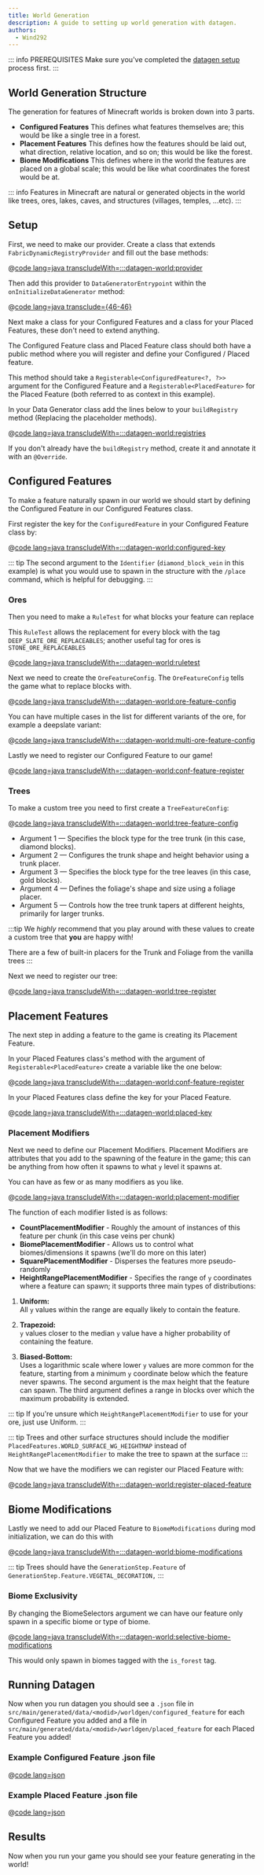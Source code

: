 ```yaml
---
title: World Generation
description: A guide to setting up world generation with datagen.
authors:
  - Wind292
---
```

::: info PREREQUISITES
Make sure you've completed the [datagen setup](./setup) process first.
:::

## World Generation Structure
The generation for features of Minecraft worlds is broken down into 3 parts.
* **Configured Features** This defines what features themselves are; this would be like a single tree in a forest.
* **Placement Features** This defines how the features should be laid out, what direction, relative location, and so on; this would be like the forest.
* **Biome Modifications** This defines where in the world the features are placed on a global scale; this would be like what coordinates the forest would be at.

::: info 
Features in Minecraft are natural or generated objects in the world like trees, ores, lakes, caves, and structures (villages, temples, ...etc).
:::

## Setup
First, we need to make our provider. Create a class that extends `FabricDynamicRegistryProvider` and fill out the base methods: 

@[code lang=java transcludeWith=:::datagen-world:provider](@/reference/latest/src/main/java/com/example/docs/worldgen/FabricDocsReferenceWorldgenProvider.java)

Then add this provider to `DataGeneratorEntrypoint` within the `onInitializeDataGenerator` method:

@[code lang=java transclude={46-46}](@/reference/latest/src/client/java/com/example/docs/datagen/FabricDocsReferenceDataGenerator.java)


Next make a class for your Configured Features and a class for your Placed Features, these don't need to extend anything.

The Configured Feature class and Placed Feature class should both have a public method where you will register and define your Configured / Placed feature.

This method should take a `Registerable<ConfiguredFeature<?, ?>>` argument for the Configured Feature and a `Registerable<PlacedFeature>` for the Placed Feature (both referred to as context in this example).

In your Data Generator class add the lines below to your `buildRegistry` method (Replacing the placeholder methods).

@[code lang=java transcludeWith=:::datagen-world:registries](@/reference/latest/src/client/java/com/example/docs/datagen/FabricDocsReferenceDataGenerator.java)


If you don't already have the `buildRegistry` method, create it and annotate it with an `@Override`.

## Configured Features

To make a feature naturally spawn in our world we should start by defining the Configured Feature in our Configured Features class.

First register the key for the `ConfiguredFeature` in your Configured Feature class by:

@[code lang=java transcludeWith=:::datagen-world:configured-key](@/reference/latest/src/main/java/com/example/docs/worldgen/FabricDocsReferenceWorldConfiguredFeatures.java)

::: tip
The second argument to the `Identifier` (`diamond_block_vein` in this example) is what you would use to spawn in the structure with the `/place` command, which is helpful for debugging.
:::

### Ores
Then you need to make a `RuleTest` for what blocks your feature can replace

This `RuleTest` allows the replacement for every block with the tag `DEEP_SLATE_ORE_REPLACEABLES`; another useful tag for ores is `STONE_ORE_REPLACEABLES`

@[code lang=java transcludeWith=:::datagen-world:ruletest](@/reference/latest/src/main/java/com/example/docs/worldgen/FabricDocsReferenceWorldConfiguredFeatures.java)

Next we need to create the `OreFeatureConfig`. The `OreFeatureConfig` tells the game what to replace blocks with.

@[code lang=java transcludeWith=:::datagen-world:ore-feature-config](@/reference/latest/src/main/java/com/example/docs/worldgen/FabricDocsReferenceWorldConfiguredFeatures.java)

You can have multiple cases in the list for different variants of the ore, for example a deepslate variant:

@[code lang=java transcludeWith=:::datagen-world:multi-ore-feature-config](@/reference/latest/src/main/java/com/example/docs/worldgen/FabricDocsReferenceWorldConfiguredFeatures.java)

Lastly we need to register our Configured Feature to our game!

@[code lang=java transcludeWith=:::datagen-world:conf-feature-register](@/reference/latest/src/main/java/com/example/docs/worldgen/FabricDocsReferenceWorldConfiguredFeatures.java)


### Trees

To make a custom tree you need to first create a `TreeFeatureConfig`:

@[code lang=java transcludeWith=:::datagen-world:tree-feature-config](@/reference/latest/src/main/java/com/example/docs/worldgen/FabricDocsReferenceWorldConfiguredFeatures.java)

- Argument 1 — Specifies the block type for the tree trunk (in this case, diamond blocks).
- Argument 2 — Configures the trunk shape and height behavior using a trunk placer.
- Argument 3 — Specifies the block type for the tree leaves (in this case, gold blocks).
- Argument 4 — Defines the foliage's shape and size using a foliage placer.
- Argument 5 — Controls how the tree trunk tapers at different heights, primarily for larger trunks.

:::tip
We *highly* recommend that you play around with these values to create a custom tree that **you** are happy with! 

There are a few of built-in placers for the Trunk and Foliage from the vanilla trees
:::

Next we need to register our tree:

@[code lang=java transcludeWith=:::datagen-world:tree-register](@/reference/latest/src/main/java/com/example/docs/worldgen/FabricDocsReferenceWorldConfiguredFeatures.java)

## Placement Features
The next step in adding a feature to the game is creating its Placement Feature.

In your Placed Features class's method with the argument of `Registerable<PlacedFeature>` create a variable like the one below:

@[code lang=java transcludeWith=:::datagen-world:conf-feature-register](@/reference/latest/src/main/java/com/example/docs/worldgen/FabricDocsReferenceWorldPlacedFeatures.java)

In your Placed Features class define the key for your Placed Feature.

@[code lang=java transcludeWith=:::datagen-world:placed-key](@/reference/latest/src/main/java/com/example/docs/worldgen/FabricDocsReferenceWorldPlacedFeatures.java)

### Placement Modifiers

Next we need to define our Placement Modifiers. Placement Modifiers are attributes that you add to the spawning of the feature in the game; this can be anything from how often it spawns to what `y` level it spawns at.

You can have as few or as many modifiers as you like.

@[code lang=java transcludeWith=:::datagen-world:placement-modifier](@/reference/latest/src/main/java/com/example/docs/worldgen/FabricDocsReferenceWorldPlacedFeatures.java)

The function of each modifier listed is as follows:
* **CountPlacementModifier** - Roughly the amount of instances of this feature per chunk (in this case veins per chunk)
* **BiomePlacementModifier** - Allows us to control what biomes/dimensions it spawns (we'll do more on this later)
* **SquarePlacementModifier** - Disperses the features more pseudo-randomly
* **HeightRangePlacementModifier** - Specifies the range of `y` coordinates where a feature can spawn; it supports three main types of distributions:
1. **Uniform:**  
   All `y` values within the range are equally likely to contain the feature.

2. **Trapezoid:**  
   `y` values closer to the median `y` value have a higher probability of containing the feature.

3. **Biased-Bottom:**  
   Uses a logarithmic scale where lower `y` values are more common for the feature, starting from a minimum `y` coordinate below which the feature never spawns. The second argument is the max height that the feature can spawn. The third argument defines a range in blocks over which the maximum probability is extended.

::: tip 
If you're unsure which `HeightRangePlacementModifier` to use for your ore, just use Uniform.
:::

::: tip
Trees and other surface structures should include the modifier `PlacedFeatures.WORLD_SURFACE_WG_HEIGHTMAP` instead of `HeightRangePlacementModifier` to make the tree to spawn at the surface
:::

Now that we have the modifiers we can register our Placed Feature with:

@[code lang=java transcludeWith=:::datagen-world:register-placed-feature](@/reference/latest/src/main/java/com/example/docs/worldgen/FabricDocsReferenceWorldPlacedFeatures.java)

## Biome Modifications
Lastly we need to add our Placed Feature to `BiomeModifications` during mod initialization, we can do this with

@[code lang=java transcludeWith=:::datagen-world:biome-modifications](@/reference/latest/src/main/java/com/example/docs/FabricDocsReference.java)

::: tip
Trees should have the `GenerationStep.Feature` of `GenerationStep.Feature.VEGETAL_DECORATION,`
:::

### Biome Exclusivity
By changing the BiomeSelectors argument we can have our feature only spawn in a specific biome or type of biome.

@[code lang=java transcludeWith=:::datagen-world:selective-biome-modifications](@/reference/latest/src/main/java/com/example/docs/FabricDocsReference.java)

This would only spawn in biomes tagged with the `is_forest` tag.

## Running Datagen
Now when you run datagen you should see a `.json` file in `src/main/generated/data/<modid>/worldgen/configured_feature` for  each Configured Feature you added and a file in `src/main/generated/data/<modid>/worldgen/placed_feature` for each Placed Feature you added!


### Example Configured Feature .json file
@[code lang=json](@/reference/latest/src/main/generated/data/fabric-docs-reference/worldgen/configured_feature/diamond_block_vein.json)



### Example Placed Feature .json file

@[code lang=json](@/reference/latest/src/main/generated/data/fabric-docs-reference/worldgen/placed_feature/diamond_block_ore_placed.json)


## Results

Now when you run your game you should see your feature generating in the world!
